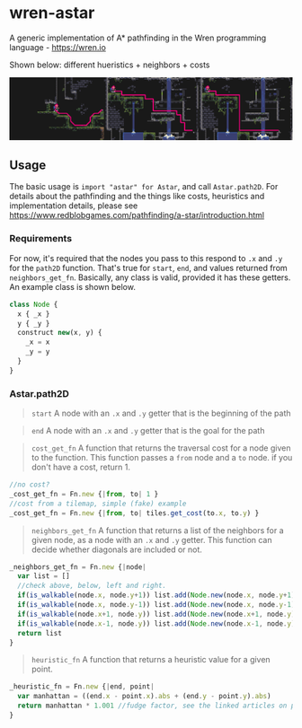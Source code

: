 # wren-astar

A generic implementation of A* pathfinding in the Wren programming language - https://wren.io

Shown below: different hueristics + neighbors + costs

![](images/image.jpg)

## Usage

The basic usage is `import "astar" for Astar`, and call `Astar.path2D`.
For details about the pathfinding and the things like costs, heuristics and implementation
details, please see https://www.redblobgames.com/pathfinding/a-star/introduction.html

### Requirements
For now, it's required that the nodes you pass to this respond to `.x` and `.y` for the `path2D` function.
That's true for `start`, `end`, and values returned from `neighbors_get_fn`.
Basically, any class is valid, provided it has these getters. An example class is shown below.

```js
class Node {
  x { _x }
  y { _y }
  construct new(x, y) {
    _x = x
    _y = y
  }
}
```

### Astar.path2D

> `start`
A node with an `.x` and `.y` getter that is the beginning of the path

> `end`
A node with an `.x` and `.y` getter that is the goal for the path

> `cost_get_fn` 
A function that returns the traversal cost for a node given to the function.
This function passes a `from` node and a `to` node. if you don't have a cost, return 1.
```js
//no cost?
_cost_get_fn = Fn.new {|from, to| 1 }
//cost from a tilemap, simple (fake) example
_cost_get_fn = Fn.new {|from, to| tiles.get_cost(to.x, to.y) }
```

> `neighbors_get_fn`
A function that returns a list of the neighbors for a given node, as a node with an `.x` and `.y` getter.
This function can decide whether diagonals are included or not.
```js
_neighbors_get_fn = Fn.new {|node|
  var list = []
  //check above, below, left and right.
  if(is_walkable(node.x, node.y+1)) list.add(Node.new(node.x, node.y+1))
  if(is_walkable(node.x, node.y-1)) list.add(Node.new(node.x, node.y-1))
  if(is_walkable(node.x+1, node.y)) list.add(Node.new(node.x+1, node.y))
  if(is_walkable(node.x-1, node.y)) list.add(Node.new(node.x-1, node.y))
  return list
}
```

> `heuristic_fn`
A function that returns a heuristic value for a given point.
```js
_heuristic_fn = Fn.new {|end, point|
  var manhattan = ((end.x - point.x).abs + (end.y - point.y).abs)
  return manhattan * 1.001 //fudge factor, see the linked articles on pathfinding
}
```